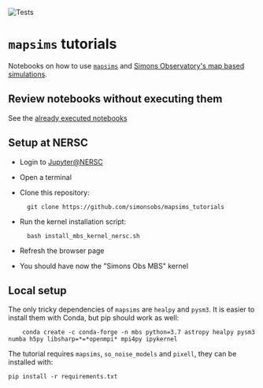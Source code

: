 ![Tests](https://github.com/simonsobs/mapsims_tutorials/workflows/Python%20package/badge.svg)

`mapsims` tutorials
===================

Notebooks on how to use [`mapsims`](https://github.com/simonsobs/mapsims) and [Simons Observatory's map based simulations](https://github.com/simonsobs/map_based_simulations).

## Review notebooks without executing them

See the [already executed notebooks](https://nbviewer.jupyter.org/github/zonca/mapsims_tutorials/tree/master/)

## Setup at NERSC

* Login to [Jupyter@NERSC](https://jupyter.nersc.gov)
* Open a terminal
* Clone this repository:

        git clone https://github.com/simonsobs/mapsims_tutorials

* Run the kernel installation script:

        bash install_mbs_kernel_nersc.sh

* Refresh the browser page
* You should have now the "Simons Obs MBS" kernel


## Local setup

The only tricky dependencies of `mapsims` are `healpy` and `pysm3`.
It is easier to install them with Conda, but pip should work as well:

        conda create -c conda-forge -n mbs python=3.7 astropy healpy pysm3 numba h5py libsharp=*=*openmpi* mpi4py ipykernel

The tutorial requires `mapsims`, `so_noise_models` and `pixell`, they can be installed with:

    pip install -r requirements.txt
